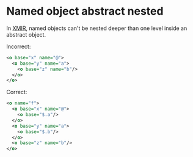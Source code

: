 # Named object abstract nested

In [XMIR], named objects can't be nested deeper than one level inside an
abstract object.

Incorrect:

```xml
<o base="x" name="@">
  <o base="y" name="a">
    <o base="z" name="b"/>
  </o>
</o>
```

Correct:

```xml
<o name="f">
  <o base="x" name="@">
    <o base="$.a"/>
  </o>
  <o base="y" name="a">
    <o base="$.b"/>
  </o>
  <o base="z" name="b"/>
</o>
```

[XMIR]: https://news.eolang.org/2022-11-25-xmir-guide.html
